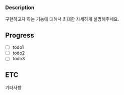 ### Description
구현하고자 하는 기능에 대해서 최대한 자세하게 설명해주세요.

## Progress
- [ ] todo1
- [ ] todo2
- [ ] todo3

## ETC
기타사항